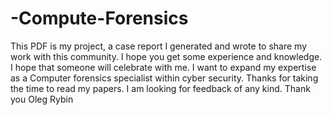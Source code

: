 # -Compute-Forensics
This PDF is my project, a case report I generated and wrote to share my work with this community. I hope you get some experience and knowledge. I hope that someone will celebrate with me. I want to expand my expertise as a Computer forensics specialist within cyber security. Thanks for taking the time to read my papers. I am looking for feedback of any kind. 
Thank you 
Oleg Rybin 
